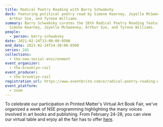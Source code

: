 ```yaml
---
title: Radical Poetry Reading with Barry Schwabsky
deck: Featuring political poetry read by Simone Kearney, Joyelle McSweeney,
  Arthur Sze, and Tyrone Williams.
summary: Barry Schwabsky curates the 26th Radical Poetry Reading featuring
  Simone Kearney, Joyelle McSweeney, Arthur Sze, and Tyrone Williams.
people:
  - person: barry-schwabsky
date: 2021-02-24T13:00:00-0500
end_date: 2021-02-24T14:30:00-0500
series: 241
collections:
  - the-new-social-environment
event_organizer:
  - the-brooklyn-rail
event_producer:
  - the-brooklyn-rail
registration_url: https://www.eventbrite.com/e/radical-poetry-reading-with-barry-schwabsky-tickets-142111492299
event_platform:
  - zoom
---
```


To celebrate our participation in Printed Matter's Virtual Art Book Fair, we've organized a week of NSE programming highlighting the many voices involved in art books and publishing. From February 24-28, you can view our virtual table and enjoy all the fair has to offer [here](http://pmvabf.org/).
